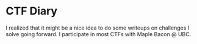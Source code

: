 # CTF Diary


I realized that it might be a nice idea to do some writeups on challenges I solve going forward. I participate in most CTFs with Maple Bacon @ UBC. 
